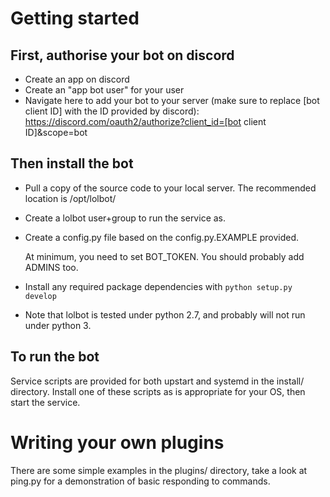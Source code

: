 # Getting started

## First, authorise your bot on discord

* Create an app on discord
* Create an "app bot user" for your user
* Navigate here to add your bot to your server (make sure to replace [bot client ID] with the ID provided by discord): https://discord.com/oauth2/authorize?client_id=[bot client ID]&scope=bot

## Then install the bot

* Pull a copy of the source code to your local server. The recommended location is /opt/lolbot/
* Create a lolbot user+group to run the service as.
* Create a config.py file based on the config.py.EXAMPLE provided. 

  At minimum, you need to set BOT_TOKEN. You should probably add ADMINS too.

* Install any required package dependencies with `python setup.py develop`
* Note that lolbot is tested under python 2.7, and probably will not run under python 3.

## To run the bot

Service scripts are provided for both upstart and systemd in the install/ directory. Install one of these scripts as is appropriate for your OS, then start the service.

# Writing your own plugins

There are some simple examples in the plugins/ directory, take a look at ping.py for a demonstration of basic responding to commands.
